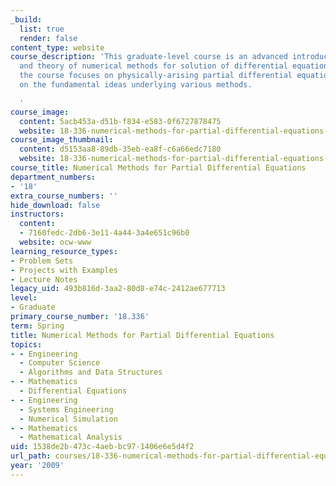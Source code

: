 ```yaml
---
_build:
  list: true
  render: false
content_type: website
course_description: 'This graduate-level course is an advanced introduction to applications
  and theory of numerical methods for solution of differential equations. In particular,
  the course focuses on physically-arising partial differential equations, with emphasis
  on the fundamental ideas underlying various methods.

  '
course_image:
  content: 5acb453a-d51b-f834-e583-0f6727878475
  website: 18-336-numerical-methods-for-partial-differential-equations-spring-2009
course_image_thumbnail:
  content: d5153aa8-89db-35eb-ea8f-c6a66edc7180
  website: 18-336-numerical-methods-for-partial-differential-equations-spring-2009
course_title: Numerical Methods for Partial Differential Equations
department_numbers:
- '18'
extra_course_numbers: ''
hide_download: false
instructors:
  content:
  - 7160fedc-2db6-3e11-4a44-3a4e651c96b0
  website: ocw-www
learning_resource_types:
- Problem Sets
- Projects with Examples
- Lecture Notes
legacy_uid: 493b816d-3aa2-80d8-e74c-2412ae677713
level:
- Graduate
primary_course_number: '18.336'
term: Spring
title: Numerical Methods for Partial Differential Equations
topics:
- - Engineering
  - Computer Science
  - Algorithms and Data Structures
- - Mathematics
  - Differential Equations
- - Engineering
  - Systems Engineering
  - Numerical Simulation
- - Mathematics
  - Mathematical Analysis
uid: 1538de2b-473c-4aeb-bc97-1406e6e5d4f2
url_path: courses/18-336-numerical-methods-for-partial-differential-equations-spring-2009
year: '2009'
---
```

